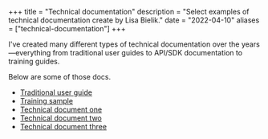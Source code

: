 +++
title = "Technical documentation"
description = "Select examples of technical documentation create by Lisa Bielik."
date = "2022-04-10"
aliases = ["technical-documentation"]
+++

I've created many different types of technical documentation over the years—everything from traditional user guides to API/SDK documentation to training guides.

Below are some of those docs. 

<ul>
  <li><a href="https://drive.google.com/file/d/0B0V60fOpLgWkNFFuNS1zSk40RDA/view?usp=sharing&resourcekey=0-ex7lF1UqTbHhb7RwLz9_CA" target="_blank" rel="noopener noreferrer">Traditional user guide</a></li>

  <li><a href="https://drive.google.com/file/d/0B0V60fOpLgWkQnpiNlZTYXJBSnM/view?usp=sharing&resourcekey=0-nhRfShV2X7ilUC1NF8kavA" target="_blank" rel="noopener noreferrer">Training sample</a></li>

  <li><a href="https://drive.google.com/file/d/1vIeMGL6rTJwh7BrXQvoYwzJ7lSVJBs6o/view?usp=sharing" target="_blank" rel="noopener noreferrer">Technical document one</a></li>

  <li><a href="https://drive.google.com/file/d/0B0V60fOpLgWkSkhxMUJLdGJERGc/view?usp=sharing&resourcekey=0-yqv02oThRNwYcPLPQxvmqw" target="_blank" rel="noopener noreferrer">Technical document two</a></li>

  <li><a href="https://drive.google.com/file/d/0B0V60fOpLgWkR1ljYjBnZmQ4QXc/view?usp=sharing&resourcekey=0-I52NehcfKNJt8j4J13Xigg" target="_blank" rel="noopener noreferrer">Technical document three</a></li>
</ul>
